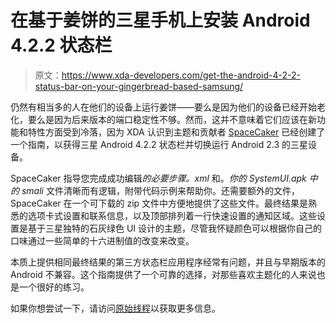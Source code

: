 # 在基于姜饼的三星手机上安装 Android 4.2.2 状态栏

> 原文：<https://www.xda-developers.com/get-the-android-4-2-2-status-bar-on-your-gingerbread-based-samsung/>

仍然有相当多的人在他们的设备上运行姜饼——要么是因为他们的设备已经开始老化，要么是因为后来版本的端口稳定性不够。然而，这并不意味着它们应该在新功能和特性方面受到冷落，因为 XDA 认识到主题和贡献者 [SpaceCaker](http://forum.xda-developers.com/member.php?u=3862405) 已经创建了一个指南，以获得三星 Android 4.2.2 状态栏并切换运行 Android 2.3 的三星设备。

SpaceCaker 指导您完成成功编辑*的必要步骤。xml* 和。*你的 *SystemUI.apk* 中的 smali* 文件清晰而有逻辑，附带代码示例来帮助你。还需要额外的文件，SpaceCaker 在一个可下载的 zip 文件中方便地提供了这些文件。最终结果是熟悉的选项卡式设置和联系信息，以及顶部排列着一行快速设置的通知区域。这些设置是基于三星独特的石灰绿色 UI 设计的主题，尽管我怀疑颜色可以根据你自己的口味通过一些简单的十六进制值的改变来改变。

本质上提供相同最终结果的第三方状态栏应用程序经常有问题，并且与早期版本的 Android 不兼容。这个指南提供了一个可靠的选择，对那些喜欢主题化的人来说也是一个很好的练习。

如果你想尝试一下，请访问[原始线程](http://forum.xda-developers.com/showthread.php?t=2315342)以获取更多信息。